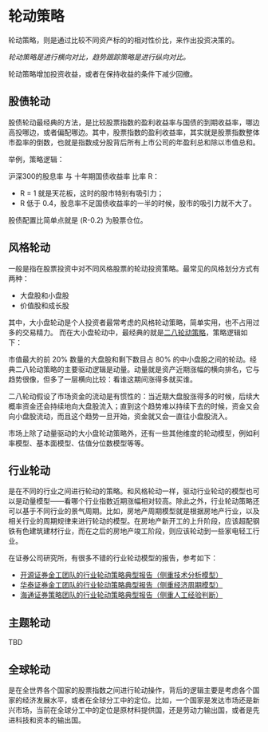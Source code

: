 # 轮动策略

轮动策略，则是通过比较不同资产标的的相对性价比，来作出投资决策的。

*轮动策略是进行横向对比，趋势跟踪策略是进行纵向对比。*

轮动策略增加投资收益，或者在保持收益的条件下减少回撤。

## 股债轮动

股债轮动最经典的方法，是比较股票指数的盈利收益率与国债的到期收益率，哪边高投哪边，或者偏配哪边。其中，股票指数的盈利收益率，其实就是股票指数整体市盈率的倒数，也就是指数成分股背后所有上市公司的年盈利总和除以市值总和。

举例，策略逻辑：

沪深300的股息率 与 十年期国债收益率 比率 R：

- R = 1 就是天花板，这时的股市特别有吸引力；
- R 低于 0.4，股息率不足国债收益率的一半的时候，股市的吸引力就不大了。

股债配置比简单点就是 (R-0.2) 为股票仓位。

## 风格轮动

一般是指在股票投资中对不同风格股票的轮动投资策略。最常见的风格划分方式有两种：
- 大盘股和小盘股
- 价值股和成长股

其中，大小盘轮动是个人投资者最常考虑的风格轮动策略，简单实用，也不占用过多的交易精力。
而在大小盘轮动中，最经典的就是[二八轮动策略](./rotation-strategy.ipynb)，策略逻辑如下：

市值最大的前 20% 数量的大盘股和剩下数目占 80% 的中小盘股之间的轮动。经典二八轮动策略的主要驱动逻辑是动量。动量就是资产近期涨幅的横向排名，它与趋势很像，但多了一层横向比较：看谁这期间涨得多就买谁。

二八轮动假设了市场资金的流动是有惯性的：当近期大盘股涨得多的时候，后续大概率资金还会持续地向大盘股流入；直到这个趋势难以持续下去的时候，资金又会向小盘股流动，而且这个趋势一旦开始，资金就又会一直往小盘股流入。

市场上除了动量驱动的大小盘轮动策略外，还有一些其他维度的轮动模型，例如利率模型、基本面模型、估值分位数模型等等。

## 行业轮动

是在不同的行业之间进行轮动的策略。和风格轮动一样，驱动行业轮动的模型也可以是动量模型——看哪个行业指数近期涨幅相对较高。除此之外，行业轮动策略还可以基于不同行业的景气周期。比如，房地产周期模型就是根据房地产行业，以及相关行业的周期规律来进行轮动的模型。在房地产新开工的上升阶段，应该超配钢铁有色建筑建材行业，而在之后的房地产竣工阶段，则应该轮动到一些家电轻工行业。

在证券公司研究所，有很多不错的行业轮动模型的报告，参考如下：

- [开源证券金工团队的行业轮动策略典型报告（侧重技术分析模型）](https://mp.weixin.qq.com/s/6MMJHTxgI5xLqd6TNUEP6Q)
- [华泰证券金工团队的行业轮动策略典型报告（侧重经济周期模型）](https://mp.weixin.qq.com/s/ByKeQr_7Ahxuknt55NFRdQ)
- [海通证券策略团队的行业轮动策略典型报告（侧重人工经验判断）](https://mp.weixin.qq.com/s/SDL6wWozFjLbpfZWw96hIA)

## 主题轮动

TBD

## 全球轮动

是在全世界各个国家的股票指数之间进行轮动操作，背后的逻辑主要是考虑各个国家的经济发展水平，或者在全球分工中的定位。比如，一个国家是发达市场还是新兴市场，当前在全球分工中的定位是原材料提供国，还是劳动力输出国，或者是先进科技和资本的输出国。
